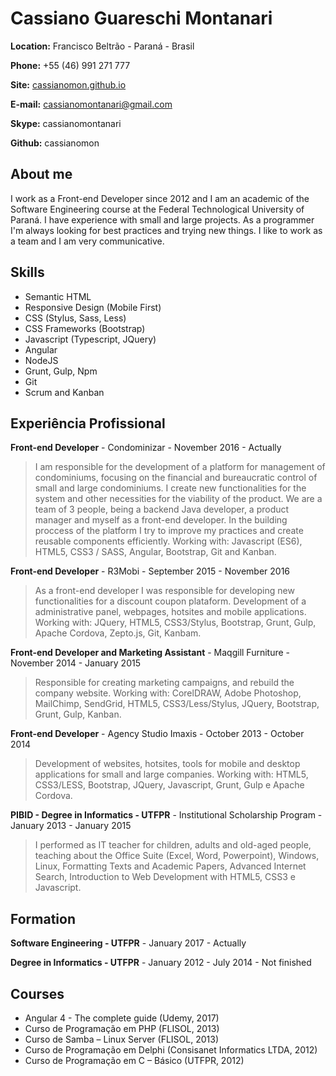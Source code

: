 # Cassiano Guareschi Montanari

**Location:** Francisco Beltrão - Paraná - Brasil

**Phone:** +55 (46) 991 271 777

**Site:** [cassianomon.github.io](http://cassianomon.github.io)

**E-mail:** cassianomontanari@gmail.com

**Skype:** cassianomontanari

**Github:** cassianomon

## About me
I work as a Front-end Developer since 2012 and I am an academic of the Software Engineering course at the Federal Technological University of Paraná. I have experience with small and large projects. As a programmer I'm always looking for best practices and trying new things. I like to work as a team and I am very communicative.

## Skills

* Semantic HTML
* Responsive Design (Mobile First)
* CSS (Stylus, Sass, Less)
* CSS Frameworks (Bootstrap)
* Javascript (Typescript, JQuery)
* Angular
* NodeJS
* Grunt, Gulp, Npm
* Git
* Scrum and Kanban

## Experiência Profissional

**Front-end Developer** - Condominizar - November 2016 - Actually

> I am responsible for the development of a platform for management of condominiums, focusing on the financial and bureaucratic control of small and large condominiums. I create new functionalities for the system and other necessities for the viability of the product. We are a team of 3 people, being a backend Java developer, a product manager and myself as a front-end developer. In the building proccess of the platform I try to improve my practices and create reusable components efficiently. Working with: Javascript (ES6), HTML5, CSS3 / SASS, Angular, Bootstrap, Git and Kanban.

**Front-end Developer** - R3Mobi - September 2015 - November 2016

> As a front-end developer I was responsible for developing new functionalities for a discount coupon plataform. Development of a administrative panel, webpages, hotsites and mobile applications. Working with: JQuery, HTML5, CSS3/Stylus, Bootstrap, Grunt, Gulp, Apache Cordova, Zepto.js, Git, Kanbam.

**Front-end Developer and Marketing Assistant** - Maqgill Furniture - November 2014 - January 2015

> Responsible for creating marketing campaigns, and rebuild the company website. Working with: CorelDRAW, Adobe Photoshop, MailChimp, SendGrid, HTML5, CSS3/Less/Stylus, JQuery, Bootstrap, Grunt, Gulp, Kanban.

**Front-end Developer** - Agency Studio Imaxis - October 2013 - October 2014

> Development of websites, hotsites, tools for mobile and desktop applications for small and large companies. Working with: HTML5, CSS3/LESS, Bootstrap, JQuery, Javascript, Grunt, Gulp e Apache Cordova.

**PIBID - Degree in Informatics - UTFPR** - Institutional Scholarship Program - January 2013 - January 2015

> I performed as IT teacher for children, adults and old-aged people, teaching about the Office Suite (Excel, Word, Powerpoint), Windows, Linux, Formatting Texts and Academic Papers, Advanced Internet Search, Introduction to Web Development with HTML5, CSS3 e Javascript.


## Formation

**Software Engineering - UTFPR** - January 2017 - Actually  

**Degree in Informatics - UTFPR** - January 2012 - July 2014 - Not finished


## Courses

* Angular 4 - The complete guide (Udemy, 2017)
* Curso de Programação em PHP (FLISOL, 2013)
* Curso de Samba – Linux Server (FLISOL, 2013)
* Curso de Programação em Delphi (Consisanet Informatics LTDA, 2012)
* Curso de Programação em C – Básico (UTFPR, 2012)